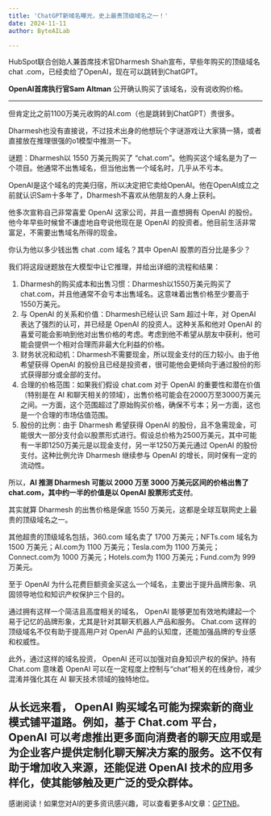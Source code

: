 ```yaml
---
title: 'ChatGPT新域名曝光，史上最贵顶级域名之一！'
date: 2024-11-11
author: ByteAILab

---
```


HubSpot联合创始人兼首席技术官Dharmesh Shah宣布，早些年购买的顶级域名chat .com，已经卖给了OpenAI，现在可以跳转到ChatGPT。

**OpenAI首席执行官Sam Altman** 公开确认购买了该域名，没有说收购价格。

---
但肯定比之前1100万美元收购的AI.com（也是跳转到ChatGPT）贵很多。

Dharmesh也没有直接说，不过技术出身的他想玩个字谜游戏让大家猜一猜，或者直接放在推理很强的o1模型中推测一下。

谜题：Dharmesh以 1550 万美元购买了 “chat.com”。他购买这个域名是为了一个项目。他通常不出售域名，但当他出售一个域名时，几乎从不亏本。

OpenAI是这个域名的完美归宿，所以决定把它卖给OpenAI。他在OpenAI成立之前就认识Sam十多年了，Dharmesh不喜欢从他朋友的人身上获利。

他多次宣称自己非常喜爱 OpenAI 这家公司，并且一直想拥有 OpenAI 的股份。他今年早些时候曾不谦虚地自夸说他现在是 OpenAI 的投资者。他目前生活非常富足，不需要出售域名所得的现金。

你认为他以多少钱出售 chat .com 域名？其中 OpenAI 股票的百分比是多少？

我们将这段谜题放在大模型中让它推理，并给出详细的流程和结果：

1. Dharmesh的购买成本和出售习惯：Dharmesh以1550万美元购买了 chat.com，并且他通常不会亏本出售域名。这意味着出售价格至少要高于1550万美元。
2. 与 OpenAI 的关系和价值：Dharmesh已经认识 Sam 超过十年，对 OpenAI 表达了强烈的认可，并已经是 OpenAI 的投资人。这种关系和他对 OpenAI 的喜爱可能会影响到他对出售价格的考虑。考虑到他不希望从朋友中获利，他可能会提供一个相对合理而非最大化利益的价格。
3. 财务状况和动机：Dharmesh不需要现金，所以现金支付的压力较小。由于他希望获得 OpenAI 的股份且已经是投资者，很可能他会更倾向于通过股份的形式获得部分或全部的支付。
4. 合理的价格范围：如果我们假设 chat.com 对于 OpenAI 的重要性和潜在价值（特别是在 AI 和聊天相关的领域），出售价格可能会在2000万至3000万美元之间。一方面，这个范围超过了原始购买价格，确保不亏本；另一方面，这也是一个合理的市场估值范围。
5. 股份的比例：由于 Dharmesh 希望获得 OpenAI 的股份，且不急需现金，可能很大一部分支付会以股票形式进行。假设总价格为2500万美元，其中可能有一半即1250万美元是以现金支付，另一半1250万美元通过 OpenAI 的股份支付。这种比例允许 Dharmesh 继续参与 OpenAI 的增长，同时保有一定的流动性。

所以，**AI 推测 Dharmesh 可能以 2000 万至 3000 万美元区间的价格出售了 chat.com，其中约一半的价值是以 OpenAI 股票形式支付**。

其实就算 Dharmesh 的出售价格是保底 1550 万美元，这都是全球互联网史上最贵的顶级域名之一。

其他超贵的顶级域名包括，360.com 域名卖了 1700 万美元；NFTs.com 域名为 1500 万美元；AI.com为 1100 万美元；Tesla.com为 1100 万美元；Connect.com为 1000 万美元；Hotels.com为 1100 万美元；Fund.com为 999 万美元。

至于 OpenAI 为什么花费巨额资金买这么一个域名，主要出于提升品牌形象、巩固领导地位和知识产权保护三个目的。

通过拥有这样一个简洁且高度相关的域名， OpenAI 能够更加有效地构建起一个易于记忆的品牌形象，尤其是针对其聊天机器人产品和服务。 Chat.com 这样的顶级域名不仅有助于提高用户对 OpenAI 产品的认知度，还能加强品牌的专业感和权威性。

此外，通过这样的域名投资， OpenAI 还可以加强对自身知识产权的保护。持有 Chat.com 意味着 OpenAI 可以在一定程度上控制与“chat”相关的在线身份，减少混淆并强化其在 AI 聊天技术领域的独特地位。

从长远来看， OpenAI 购买域名可能为探索新的商业模式铺平道路。例如，基于 Chat.com 平台， OpenAI 可以考虑推出更多面向消费者的聊天应用或是为企业客户提供定制化聊天解决方案的服务。这不仅有助于增加收入来源，还能促进 OpenAI 技术的应用多样化，使其能够触及更广泛的受众群体。
---
感谢阅读！如果您对AI的更多资讯感兴趣，可以查看更多AI文章：[GPTNB](https://gptnb.com)。